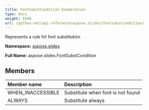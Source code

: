 ```yaml
---
title: FontSubstCondition Enumeration
type: docs
weight: 9340
url: /python-net/api-reference/aspose.slides/fontsubstcondition/
---
```


Represents a rule fot font substitution

**Namespace:** [aspose.slides](/slides/python-net/api-reference/aspose.slides/)

**Full Name:** aspose.slides.FontSubstCondition



## **Members**
|**Member name**|**Description**|
| :- | :- |
|WHEN_INACCESSIBLE|Substitute when font is not found|
|ALWAYS|Substitute always|
